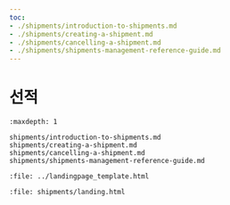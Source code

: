 ```yaml
---
toc:
- ./shipments/introduction-to-shipments.md
- ./shipments/creating-a-shipment.md
- ./shipments/cancelling-a-shipment.md
- ./shipments/shipments-management-reference-guide.md
---
```

# 선적

```{toctree}
:maxdepth: 1

shipments/introduction-to-shipments.md
shipments/creating-a-shipment.md
shipments/cancelling-a-shipment.md
shipments/shipments-management-reference-guide.md
```

```{raw} html
:file: ../landingpage_template.html
```

```{raw} html
:file: shipments/landing.html
```
